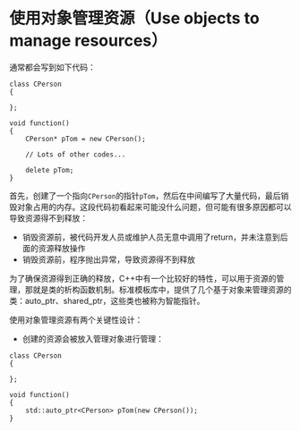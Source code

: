 # 使用对象管理资源（Use objects to manage resources）

通常都会写到如下代码：
```
class CPerson
{

};

void function()
{
	CPerson* pTom = new CPerson();

	// Lots of other codes...

	delete pTom;
}
```
首先，创建了一个指向`CPerson`的指针`pTom`，然后在中间编写了大量代码，最后销毁对象占用的内存。这段代码初看起来可能没什么问题，但可能有很多原因都可以导致资源得不到释放：
* 销毁资源前，被代码开发人员或维护人员无意中调用了return，并未注意到后面的资源释放操作
* 销毁资源前，程序抛出异常，导致资源得不到释放

为了确保资源得到正确的释放，C++中有一个比较好的特性，可以用于资源的管理，那就是类的析构函数机制。标准模板库中，提供了几个基于对象来管理资源的类：auto_ptr、shared_ptr，这些类也被称为智能指针。

使用对象管理资源有两个关键性设计：
* 创建的资源会被放入管理对象进行管理：
```
class CPerson
{

};

void function()
{
	std::auto_ptr<CPerson> pTom(new CPerson());
}
```
